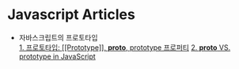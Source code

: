 Javascript Articles
===
- 자바스크립트의 프로토타입  
[1. 프로토타입: [[Prototype]], __proto__, prototype 프로퍼티](https://www.howdy-mj.me/javascript/prototype-and-proto/)
[2. __proto__ VS. prototype in JavaScript](https://stackoverflow.com/questions/9959727/proto-vs-prototype-in-javascript?page=1&tab=active#tab-top)